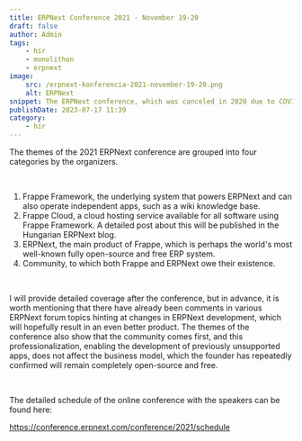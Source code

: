 ```yaml
---
title: ERPNext Conference 2021 - November 19-20
draft: false
author: Admin
tags:
    - hír
    - monolithon
    - erpnext
image:
    src: /erpnext-konferencia-2021-november-19-20.png
    alt: ERPNext
snippet: The ERPNext conference, which was canceled in 2020 due to COVID, is finally back and will be organized by the ERPNext developers at Frappe.
publishDate: 2023-07-17 11:39
category:
    - hír
---
```


<p>The themes of the 2021 ERPNext conference are grouped into four categories by the organizers.</p><p><br></p><ol><li data-list="ordered"><span class="ql-ui" contenteditable="false"></span>Frappe Framework, the underlying system that powers ERPNext and can also operate independent apps, such as a wiki knowledge base.</li><li data-list="ordered"><span class="ql-ui" contenteditable="false"></span>Frappe Cloud, a cloud hosting service available for all software using Frappe Framework. A detailed post about this will be published in the Hungarian ERPNext blog.</li><li data-list="ordered"><span class="ql-ui" contenteditable="false"></span>ERPNext, the main product of Frappe, which is perhaps the world's most well-known fully open-source and free ERP system.</li><li data-list="ordered"><span class="ql-ui" contenteditable="false"></span>Community, to which both Frappe and ERPNext owe their existence.</li></ol><p><br></p><p>I will provide detailed coverage after the conference, but in advance, it is worth mentioning that there have already been comments in various ERPNext forum topics hinting at changes in ERPNext development, which will hopefully result in an even better product. The themes of the conference also show that the community comes first, and this professionalization, enabling the development of previously unsupported apps, does not affect the business model, which the founder has repeatedly confirmed will remain completely open-source and free.</p><p><br></p><p>The detailed schedule of the online conference with the speakers can be found here:</p><p><a href="https://conference.erpnext.com/conference/2021/schedule" rel="noopener noreferrer">https://conference.erpnext.com/conference/2021/schedule</a></p>
